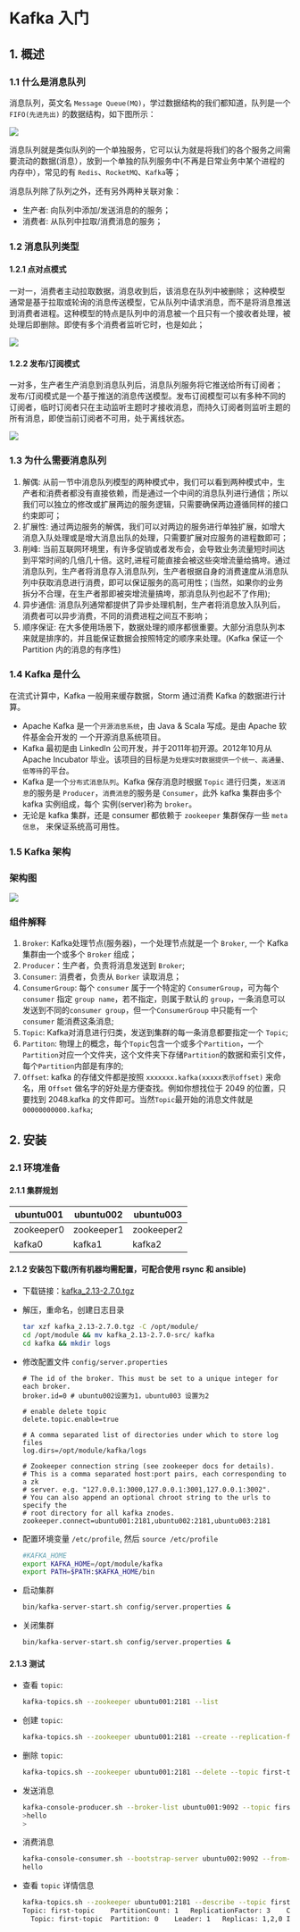 # Kafka 入门

## 1. 概述

### 1.1 什么是消息队列

消息队列，英文名 `Message Queue(MQ)`，学过数据结构的我们都知道，队列是一个 `FIFO(先进先出)` 的数据结构，如下图所示：

![](queue.png)

消息队列就是类似队列的一个单独服务，它可以认为就是将我们的各个服务之间需要流动的数据(消息），放到一个单独的队列服务中(不再是日常业务中某个进程的内存中），常见的有 `Redis`、`RocketMQ`、`Kafka`等；

消息队列除了队列之外，还有另外两种关联对象：
- 生产者: 向队列中添加/发送消息的的服务；
- 消费者: 从队列中拉取/消费消息的服务；

### 1.2 消息队列类型

#### 1.2.1 点对点模式

一对一，消费者主动拉取数据，消息收到后，该消息在队列中被删除；
这种模型通常是基于拉取或轮询的消息传送模型，它从队列中请求消息，而不是将消息推送到消费者进程。这种模型的特点是队列中的消息被一个且只有一个接收者处理，被处理后即删除。即使有多个消费者监听它时，也是如此；

![](peer-2-peer.png)

#### 1.2.2 发布/订阅模式

一对多，生产者生产消息到消息队列后，消息队列服务将它推送给所有订阅者；
发布/订阅模式是一个基于推送的消息传送模型。发布订阅模型可以有多种不同的订阅者，临时订阅者只在主动监听主题时才接收消息，而持久订阅者则监听主题的所有消息，即使当前订阅者不可用，处于离线状态。

![](pub-sub.png)

### 1.3 为什么需要消息队列

1. 解偶: 从前一节中消息队列模型的两种模式中，我们可以看到两种模式中，生产者和消费者都没有直接依赖，而是通过一个中间的消息队列进行通信；所以我们可以独立的修改或扩展两边的服务逻辑，只需要确保两边遵循同样的接口约束即可；
2. 扩展性: 通过两边服务的解偶，我们可以对两边的服务进行单独扩展，如增大消息入队处理或是增大消息出队的处理，只需要扩展对应服务的进程数即可；
3. 削峰: 当前互联网环境里，有许多促销或者发布会，会导致业务流量短时间达到平常时间的几倍几十倍。这时,进程可能直接会被这些突增流量给搞垮。通过消息队列，生产者将消息存入消息队列，生产者根据自身的消费速度从消息队列中获取消息进行消费，即可以保证服务的高可用性；(当然，如果你的业务拆分不合理，在生产者那即被突增流量搞垮，那消息队列也起不了作用);
4. 异步通信: 消息队列通常都提供了异步处理机制，生产者将消息放入队列后，消费者可以异步消费，不同的消费进程之间互不影响；
5. 顺序保证: 在大多使用场景下，数据处理的顺序都很重要。大部分消息队列本来就是排序的，并且能保证数据会按照特定的顺序来处理。(Kafka 保证一个 Partition 内的消息的有序性)

### 1.4 Kafka 是什么

在流式计算中，Kafka 一般用来缓存数据，Storm 通过消费 Kafka 的数据进行计算。

- Apache Kafka 是一个`开源消息系统`，由 Java & Scala 写成。是由 Apache 软件基金会开发的 一个开源消息系统项目。
- Kafka 最初是由 LinkedIn 公司开发，并于2011年初开源。2012年10月从 Apache Incubator 毕业。该项目的目标是`为处理实时数据提供一个统一、高通量、低等待`的平台。
- Kafka 是一个`分布式消息队列`。Kafka 保存消息时根据 `Topic` 进行归类，`发送消息`的服务是 `Producer`，`消费消息`的服务是 `Consumer`，此外 kafka 集群由多个 kafka 实例组成，每个 实例(server)称为 `broker`。
- 无论是 kafka 集群，还是 consumer 都依赖于 `zookeeper` 集群保存一些 `meta 信息`， 来保证系统高可用性。

### 1.5 Kafka 架构

### 架构图
![](kafka-architecture.png)

### 组件解释
1. `Broker`: Kafka处理节点(服务器)，一个处理节点就是一个 `Broker`, 一个 Kafka 集群由一个或多个 `Broker` 组成；
2. `Producer`：生产者，负责将消息发送到 `Broker`;
3. `Consumer`: 消费者，负责从 `Borker` 读取消息；
4. `ConsumerGroup`: 每个 `consumer` 属于一个特定的 `ConsumerGroup`，可为每个 `consumer` 指定 `group name`，若不指定，则属于默认的 `group`，一条消息可以发送到不同的`consumer group`，但一个`ConsumerGroup` 中只能有一个 `consumer` 能消费这条消息;
5. `Topic`: Kafka对消息进行归类，发送到集群的每一条消息都要指定一个 `Topic`;
6. `Partiton`: 物理上的概念，每个`Topic`包含一个或多个`Partition`，一个`Partition`对应一个文件夹，这个文件夹下存储`Partition`的数据和索引文件，每个`Partition`内部是有序的;
7. `Offset`: kafka 的存储文件都是按照 `xxxxxxx.kafka(xxxxx表示offset)` 来命名，用 `Offset` 做名字的好处是方便查找。例如你想找位于 2049 的位置，只要找到 2048.kafka 的文件即可。当然`Topic`最开始的消息文件就是 `00000000000.kafka`;

## 2. 安装

### 2.1 环境准备

#### 2.1.1 集群规划

| ubuntu001  | ubuntu002  | ubuntu003  |
| ---------- | ---------- | ---------- |
| zookeeper0 | zookeeper1 | zookeeper2 |
| kafka0     | kafka1     | kafka2     |

#### 2.1.2 安装包下载(所有机器均需配置，可配合使用 rsync 和 ansible)

- 下载链接：[kafka_2.13-2.7.0.tgz](https://www.apache.org/dyn/closer.cgi?path=/kafka/2.7.0/kafka_2.13-2.7.0.tgz)

- 解压，重命名，创建日志目录

  ```sh
  tar xzf kafka_2.13-2.7.0.tgz -C /opt/module/
  cd /opt/module && mv kafka_2.13-2.7.0-src/ kafka
  cd kafka && mkdir logs 
  ```

- 修改配置文件 `config/server.properties`

  ```properties
  # The id of the broker. This must be set to a unique integer for each broker.
  broker.id=0 # ubuntu002设置为1，ubuntu003 设置为2
  
  # enable delete topic
  delete.topic.enable=true
  
  # A comma separated list of directories under which to store log files
  log.dirs=/opt/module/kafka/logs
  
  # Zookeeper connection string (see zookeeper docs for details).
  # This is a comma separated host:port pairs, each corresponding to a zk
  # server. e.g. "127.0.0.1:3000,127.0.0.1:3001,127.0.0.1:3002".
  # You can also append an optional chroot string to the urls to specify the
  # root directory for all kafka znodes.
  zookeeper.connect=ubuntu001:2181,ubuntu002:2181,ubuntu003:2181
  ```

- 配置环境变量 `/etc/profile`, 然后 `source /etc/profile`

  ```sh
  #KAFKA_HOME
  export KAFKA_HOME=/opt/module/kafka
  export PATH=$PATH:$KAFKA_HOME/bin
  ```

- 启动集群

  ```sh
  bin/kafka-server-start.sh config/server.properties &
  ```

- 关闭集群

  ```sh
  bin/kafka-server-start.sh config/server.properties &
  ```

#### 2.1.3 测试

- 查看 `topic`:

  ```sh
  kafka-topics.sh --zookeeper ubuntu001:2181 --list
  ```

- 创建 `topic`:

  ```sh
  kafka-topics.sh --zookeeper ubuntu001:2181 --create --replication-factor 3 --partitions 1 --topic first-topic
  ```

- 删除 `topic`:

  ```sh
  kafka-topics.sh --zookeeper ubuntu001:2181 --delete --topic first-topic
  ```

- 发送消息

  ```sh
  kafka-console-producer.sh --broker-list ubuntu001:9092 --topic first-topic
  >hello
  >
  ```

- 消费消息

  ```sh
  kafka-console-consumer.sh --bootstrap-server ubuntu002:9092 --from-beginning --topic first-topic
  hello
  ```

  

- 查看 `topic` 详情信息

  ```sh
  kafka-topics.sh --zookeeper ubuntu001:2181 --describe --topic first-topic
  Topic: first-topic	PartitionCount: 1	ReplicationFactor: 3	Configs:
  	Topic: first-topic	Partition: 0	Leader: 1	Replicas: 1,2,0	Isr: 1,2,0
  ```

  
